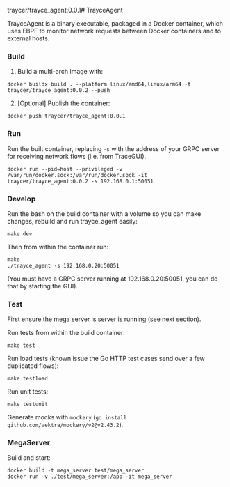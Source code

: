 traycer/trayce_agent:0.0.1# TrayceAgent

TrayceAgent is a binary executable, packaged in a Docker container, which uses EBPF to monitor network requests between Docker containers and to external hosts.

### Build

1. Build a multi-arch image with:
```
docker buildx build . --platform linux/amd64,linux/arm64 -t traycer/trayce_agent:0.0.2 --push
```
2. [Optional] Publish the container:
```
docker push traycer/trayce_agent:0.0.1
```

### Run
Run the built container, replacing `-s` with the address of your GRPC server for receiving network flows (i.e. from TraceGUI).
```
docker run --pid=host --privileged -v /var/run/docker.sock:/var/run/docker.sock -it traycer/trayce_agent:0.0.2 -s 192.168.0.1:50051
```

### Develop
Run the bash on the build container with a volume so you can make changes, rebuild and run trayce_agent easily:
```
make dev
```
Then from within the container run:
```
make
./trayce_agent -s 192.168.0.20:50051
```
(You must have a GRPC server running at 192.168.0.20:50051, you can do that by starting the GUI).

### Test
First ensure the mega server is server is running (see next section).

Run tests from within the build container:
```
make test
```

Run load tests (known issue the Go HTTP test cases send over a few duplicated flows):
```
make testload
```

Run unit tests:
```
make testunit
```

Generate mocks with `mockery` (`go install github.com/vektra/mockery/v2@v2.43.2`).

### MegaServer

Build and start:
```
docker build -t mega_server test/mega_server
docker run -v ./test/mega_server:/app -it mega_server
```
